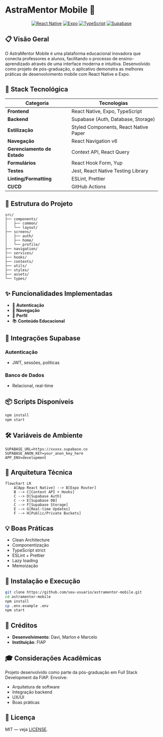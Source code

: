 
# AstraMentor Mobile 📱

<div align="center">
  
  [![React Native](https://img.shields.io/badge/React_Native-20232A?style=for-the-badge&logo=react&logoColor=61DAFB)](https://reactnative.dev/)
  [![Expo](https://img.shields.io/badge/Expo-000000?style=for-the-badge&logo=expo&logoColor=white)](https://expo.dev/)
  [![TypeScript](https://img.shields.io/badge/TypeScript-007ACC?style=for-the-badge&logo=typescript&logoColor=white)](https://www.typescriptlang.org/)
  [![Supabase](https://img.shields.io/badge/Supabase-3ECF8E?style=for-the-badge&logo=supabase&logoColor=white)](https://supabase.io/)
</div>

## 📋 Visão Geral

O AstraMentor Mobile é uma plataforma educacional inovadora que conecta professores e alunos, facilitando o processo de ensino-aprendizado através de uma interface moderna e intuitiva. Desenvolvido como projeto de pós-graduação, o aplicativo demonstra as melhores práticas de desenvolvimento mobile com React Native e Expo.

## 🚀 Stack Tecnológica

| Categoria | Tecnologias |
|-----------|-------------|
| **Frontend** | React Native, Expo, TypeScript |
| **Backend** | Supabase (Auth, Database, Storage) |
| **Estilização** | Styled Components, React Native Paper |
| **Navegação** | React Navigation v6 |
| **Gerenciamento de Estado** | Context API, React Query |
| **Formulários** | React Hook Form, Yup |
| **Testes** | Jest, React Native Testing Library |
| **Linting/Formatting** | ESLint, Prettier |
| **CI/CD** | GitHub Actions |

## 📁 Estrutura do Projeto

```
src/
├── components/
│   ├── common/
│   └── layout/
├── screens/
│   ├── auth/
│   ├── home/
│   └── profile/
├── navigation/
├── services/
├── hooks/
├── contexts/
├── utils/
├── styles/
├── assets/
└── types/
```

## ✨ Funcionalidades Implementadas

- 🔐 **Autenticação**
- 🎯 **Navegação**
- 👤 **Perfil**
- 📚 **Conteúdo Educacional**



## 🔌 Integrações Supabase

### Autenticação
- JWT, sessões, políticas

### Banco de Dados
- Relacional, real-time


## 📦 Scripts Disponíveis

```bash
npm install
npm start
```

## 🛠️ Variáveis de Ambiente

```env
SUPABASE_URL=https://xxxxx.supabase.co
SUPABASE_ANON_KEY=your_anon_key_here
APP_ENV=development
```

## 🧩 Arquitetura Técnica

```mermaid
flowchart LR
    A[App React Native] --> B[Expo Router]
    B --> C[Context API + Hooks]
    C --> D[Supabase Auth]
    C --> E[Supabase DB]
    C --> F[Supabase Storage]
    E --> G[Real-time Updates]
    F --> H[Public/Private Buckets]
```

## 💡 Boas Práticas

- Clean Architecture
- Componentização
- TypeScript strict
- ESLint + Prettier
- Lazy loading
- Memoização

## 🚀 Instalação e Execução

```bash
git clone https://github.com/seu-usuario/astramentor-mobile.git
cd astramentor-mobile
npm install
cp .env.example .env
npm start
```

## 👥 Créditos

- **Desenvolvimento**: Davi, Marlon e Marcelo
- **Instituição**: FIAP

## 🎓 Considerações Acadêmicas

Projeto desenvolvido como parte da pós-graduação em Full Stack Development da FIAP. Envolve:
- Arquitetura de software
- Integração backend
- UX/UI
- Boas práticas

## 📝 Licença

MIT — veja [LICENSE](LICENSE).
